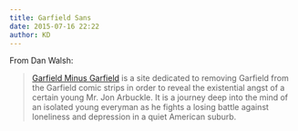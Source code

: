 ```yaml
---
title: Garfield Sans
date: 2015-07-16 22:22
author: KD
---
```

From Dan Walsh: 

> [Garfield Minus Garfield](http://garfieldminusgarfield.net) is a site dedicated to removing Garfield from the Garfield comic strips in order to reveal the existential angst of a certain young Mr. Jon Arbuckle. It is a journey deep into the mind of an isolated young everyman as he fights a losing battle against loneliness and depression in a quiet American suburb. 